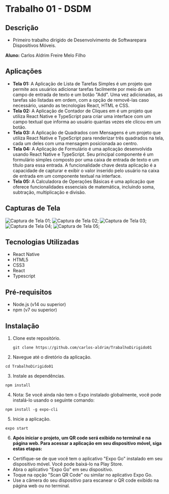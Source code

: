 # Trabalho 01 - DSDM

## Descrição

- Primeiro trabalho dirigido de Desenvolvimento de Softwarepara Dispositivos Móveis.

**Aluno:** Carlos Aldrim Freire Melo Filho

## Aplicações

- **Tela 01:** A Aplicação de Lista de Tarefas Simples é um projeto que permite aos usuários adicionar tarefas facilmente por meio de um campo de entrada de texto e um botão "Add". Uma vez adicionadas, as tarefas são listadas em ordem, com a opção de removê-las caso necessário, usando as tecnologias React, HTML e CSS.
- **Tela 02:** A Aplicação de Contador de Cliques em é um projeto que utiliza React Native e TypeScript para criar uma interface com um campo textual que informa ao usuário quantas vezes ele clicou em um botão.
- **Tela 03:** A Aplicação de Quadrados com Mensagens é um projeto que utiliza React Native e TypeScript para renderizar três quadrados na tela, cada um deles com uma mensagem posicionada ao centro.
- **Tela 04:** A Aplicação de Formulário é uma aplicação desenvolvida usando React Native e TypeScript. Seu principal componente é um formulário simples composto por uma caixa de entrada de texto e um título para essa entrada. A funcionalidade chave desta aplicação é a capacidade de capturar e exibir o valor inserido pelo usuário na caixa de entrada em um componente textual na interface.
- **Tela 05:** A Calculadora de Operações Básicas é uma aplicação que oferece funcionalidades essenciais de matemática, incluindo soma, subtração, multiplicação e divisão.

## Capturas de Tela

![Captura de Tela 01](https://github.com/carlos-aldrim/TrabalhoDirigido01/blob/main/assets/Screenshot_20230904-185214_Expo%20Go.jpg);
![Captura de Tela 02](https://github.com/carlos-aldrim/TrabalhoDirigido01/blob/main/assets/Screenshot_20230904-185222_Expo%20Go.jpg);
![Captura de Tela 03](https://github.com/carlos-aldrim/TrabalhoDirigido01/blob/main/assets/Screenshot_20230904-185230_Expo%20Go.jpg);
![Captura de Tela 04](https://github.com/carlos-aldrim/TrabalhoDirigido01/blob/main/assets/Screenshot_20230904-185244_Expo%20Go.jpg);
![Captura de Tela 05](https://github.com/carlos-aldrim/TrabalhoDirigido01/blob/main/assets/Screenshot_20230904-185335_Expo%20Go.jpg);

## Tecnologias Utilizadas

- React Native
- HTML5
- CSS3
- React
- Typescript

## Pré-requisitos

- Node.js (v14 ou superior)
- npm (v7 ou superior)

## Instalação

1. Clone este repositório.
   ```shell
   git clone https://github.com/carlos-aldrim/TrabalhoDirigido01
   ```

2. Navegue até o diretório da aplicação.
  ```shell
  cd TrabalhoDirigido01
  ```

3. Instale as dependências.
  ```shell
  npm install
  ```

  4. Nota: Se você ainda não tem o Expo instalado globalmente, você pode instalá-lo usando o seguinte comando:

  ```shell
  npm install -g expo-cli
  ```

5. Inicie a aplicação.
  ```shell
  expo start
  ```

6. **Após iniciar o projeto, um QR code será exibido no terminal e na página web. Para acessar a aplicação em seu dispositivo móvel, siga estas etapas:**
- Certifique-se de que você tem o aplicativo "Expo Go" instalado em seu dispositivo móvel. Você pode baixá-lo na Play Store.
- Abra o aplicativo "Expo Go" em seu dispositivo.
- Toque na opção "Scan QR Code" ou similar no aplicativo Expo Go.
- Use a câmera do seu dispositivo para escanear o QR code exibido na página web ou no terminal.
